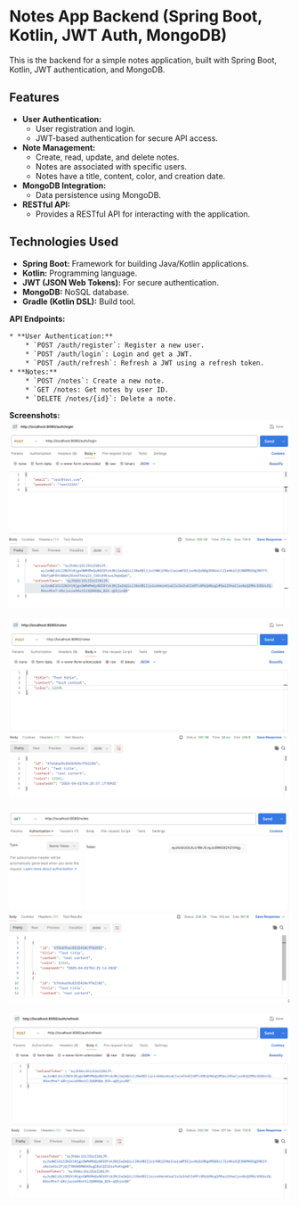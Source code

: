 # Notes App Backend (Spring Boot, Kotlin, JWT Auth, MongoDB)

This is the backend for a simple notes application, built with Spring Boot, Kotlin, JWT authentication, and MongoDB.

## Features

* **User Authentication:**
    * User registration and login.
    * JWT-based authentication for secure API access.
* **Note Management:**
    * Create, read, update, and delete notes.
    * Notes are associated with specific users.
    * Notes have a title, content, color, and creation date.
* **MongoDB Integration:**
    * Data persistence using MongoDB.
* **RESTful API:**
    * Provides a RESTful API for interacting with the application.

## Technologies Used

* **Spring Boot:** Framework for building Java/Kotlin applications.
* **Kotlin:** Programming language.
* **JWT (JSON Web Tokens):** For secure authentication.
* **MongoDB:** NoSQL database.
* **Gradle (Kotlin DSL):** Build tool.

**API Endpoints:**

    * **User Authentication:**
        * `POST /auth/register`: Register a new user.
        * `POST /auth/login`: Login and get a JWT.
        * `POST /auth/refresh`: Refresh a JWT using a refresh token.
    * **Notes:**
        * `POST /notes`: Create a new note.
        * `GET /notes: Get notes by user ID.
        * `DELETE /notes/{id}`: Delete a note.

**Screenshots:**
![Postman Login Example](screenshots/login_api.png)


![Postman Create Note Example](screenshots/create_note_api.png)


![Postman All Note Example](screenshots/all_notes_api.png)


![Postman Refresh Example](screenshots/refresh_api.png)


